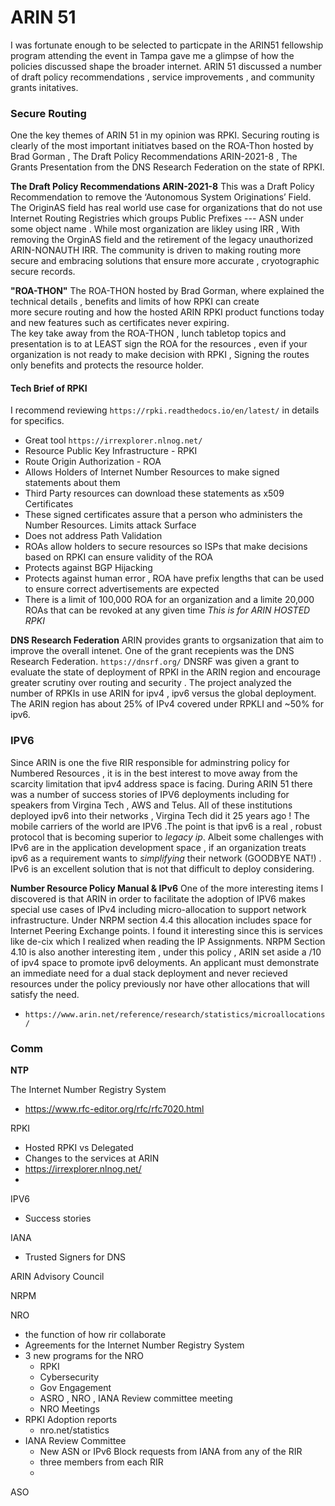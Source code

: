 # ARIN 51 

I was fortunate enough to be selected to particpate in the ARIN51 fellowship program attending the event in Tampa gave 
me a glimpse of how the policies discussed shape the broader internet. ARIN 51 discussed a number of draft policy 
recommendations , service improvements , and community grants initatives. 

### **Secure Routing**
One the key themes of ARIN 51 in my opinion was RPKI. Securing routing is clearly of the most important initiatves based 
on the ROA-Thon hosted by Brad Gorman , The Draft Policy Recommendations ARIN-2021-8 , The Grants Presentation from the
DNS Research Federation on the state of RPKI. 

**The Draft Policy Recommendations ARIN-2021-8**
This was a Draft Policy Recommendation to remove the ‘Autonomous System Originations’ Field. The OriginAS field has
real world use case for organizations that do not use Internet Routing Registries which groups Public Prefixes --- ASN 
under some object name . While most organization are likley using IRR , With removing the OrginAS field and the 
retirement of the legacy unauthorized ARIN-NONAUTH IRR. The community is driven to making routing more secure and 
embracing solutions that ensure more accurate , cryotographic secure records. 

**"ROA-THON"**
The ROA-THON hosted by Brad Gorman, where  explained the technical details , benefits and limits of how RPKI can create \
more secure routing and how the hosted ARIN RPKI product functions today and new features such as certificates never expiring.  
The key take away from the ROA-THON , lunch tabletop topics and presentation is to at LEAST sign the ROA for the resources
, even if your organization is not ready to make decision with RPKI , Signing the routes only benefits and protects 
the resource holder. 


#### **Tech Brief of RPKI**
I recommend reviewing `https://rpki.readthedocs.io/en/latest/` in details for specifics. 
- Great tool  `https://irrexplorer.nlnog.net/`
- Resource Public Key Infrastructure - RPKI 
- Route Origin Authorization - ROA
- Allows Holders of Internet Number Resources to make signed statements about them 
- Third Party resources can download these statements as x509 Certificates 
- These signed certificates assure that a person who administers the Number Resources. Limits attack Surface 
- Does not address Path Validation 
- ROAs allow holders to secure resources so ISPs that make decisions based on RPKI can ensure validity of the ROA
- Protects against BGP Hijacking 
- Protects against human error , ROA have prefix lengths that can be used to ensure correct advertisements are expected
- There is a limit of 100,000 ROA for an organization and a limite 20,000 ROAs that can be revoked at any given time 
  *This is for ARIN HOSTED RPKI*

**DNS Research Federation** 
ARIN provides grants to orgsanization that aim to improve the overall intenet. One of the grant recepients was the DNS
Research Federation. `https://dnsrf.org/` DNSRF was given a grant to evaluate the state of deployment of RPKI in the ARIN 
region and encourage greater scrutiny over routing and security . 
The project analyzed the number of RPKIs in use ARIN for ipv4 , ipv6 versus the global deployment. The ARIN region has 
about 25% of IPv4 covered under RPKLI and ~50% for ipv6. 




### **IPV6**
Since ARIN is one the five RIR responsible for adminstring policy for Numbered Resources , it is in the best interest
to move away from the scarcity limitation that ipv4 address space is facing. During ARIN 51 there was a number of success
stories of IPV6 deployments including for speakers from Virgina Tech , AWS and Telus. 
All of these institutions deployed ipv6 into their networks , Virgina Tech did it 25 years ago ! The mobile carriers of the 
world are IPV6 .The point is that ipv6 is a real , robust protocol that is becoming superior to *legacy ip*. 
Albeit some challenges with IPv6 are in the application development space , if an organization treats ipv6 as a requirement 
wants to  *simplifying* their network (GOODBYE NAT!) . IPv6 is an excellent solution that is not that difficult to deploy considering. 

**Number Resource Policy Manual & IPv6** 
One of the more interesting items I discovered is that ARIN in order to facilitate the adoption of IPV6 makes special use 
cases of IPv4 including micro-allocation to support network infrastructure. Under NRPM section 4.4 this allocation includes
space for Internet Peering Exchange points. I found it interesting since this is services like de-cix which I realized 
when reading the IP Assignments. 
NRPM Section 4.10 is also another interesting item , under this policy , ARIN set aside a /10 of ipv4 space to promote ipv6
deloyments. An applicant must demonstrate an immediate need for a dual stack deployment and never recieved resources under
the policy previously nor have other allocations that will satisfy the need. 

- `https://www.arin.net/reference/research/statistics/microallocations/`



### Comm 
**NTP**


The Internet Number Registry System 
- https://www.rfc-editor.org/rfc/rfc7020.html


RPKI 
- Hosted RPKI vs Delegated 
- Changes to the services at ARIN 
- https://irrexplorer.nlnog.net/
- 


IPV6 
- Success stories

IANA 
- Trusted Signers for DNS 

ARIN Advisory Council 

NRPM

NRO 
- the function of how rir collaborate 
- Agreements for the Internet Number Registry System 
- 3 new programs for the NRO 
  - RPKI 
  - Cybersecurity 
  - Gov Engagement 
  - ASRO , NRO , IANA Review committee meeting 
  - NRO Meetings 
- RPKI Adoption reports 
  - nro.net/statistics 
- IANA Review Committee
  - New ASN or IPv6 Block requests from IANA from any of the RIR 
  - three members from each RIR 
  - 



ASO 
